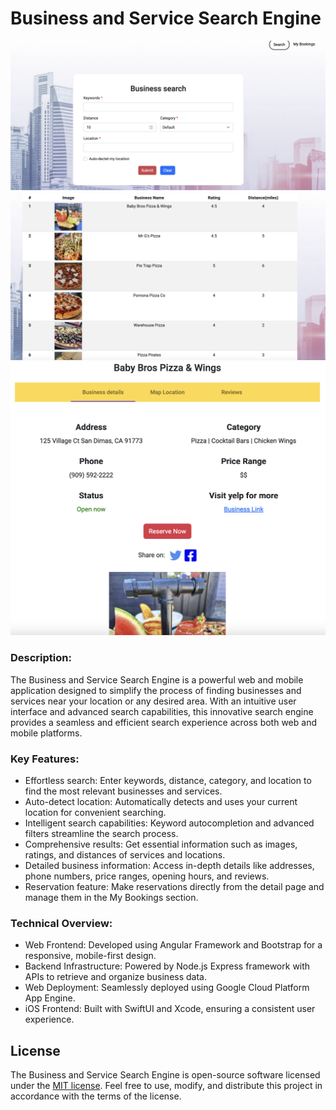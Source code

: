 
# Business and Service Search Engine

![App Screenshot](screenshots/yelp1.png)
![App Screenshot](screenshots/yelp2.png)
![App Screenshot](screenshots/yelp3.png)

### Description:
The Business and Service Search Engine is a powerful web and mobile application designed to simplify the process of finding businesses and services near your location or any desired area. With an intuitive user interface and advanced search capabilities, this innovative search engine provides a seamless and efficient search experience across both web and mobile platforms.

### Key Features:
- Effortless search: Enter keywords, distance, category, and location to find the most relevant businesses and services.
- Auto-detect location: Automatically detects and uses your current location for convenient searching.
- Intelligent search capabilities: Keyword autocompletion and advanced filters streamline the search process.
- Comprehensive results: Get essential information such as images, ratings, and distances of services and locations.
- Detailed business information: Access in-depth details like addresses, phone numbers, price ranges, opening hours, and reviews.
- Reservation feature: Make reservations directly from the detail page and manage them in the My Bookings section.

### Technical Overview:
- Web Frontend: Developed using Angular Framework and Bootstrap for a responsive, mobile-first design.
- Backend Infrastructure: Powered by Node.js Express framework with APIs to retrieve and organize business data.
- Web Deployment: Seamlessly deployed using Google Cloud Platform App Engine.
- iOS Frontend: Built with SwiftUI and Xcode, ensuring a consistent user experience.

## License

The Business and Service Search Engine is open-source software licensed under the [MIT license](LICENSE). Feel free to use, modify, and distribute this project in accordance with the terms of the license.
